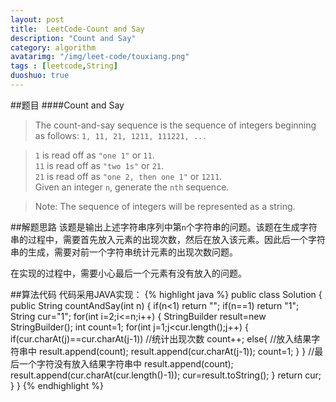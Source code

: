 ```yaml
---
layout: post
title:  LeetCode-Count and Say
description: "Count and Say"
category: algorithm
avatarimg: "/img/leet-code/touxiang.png"
tags : [leetcode,String]
duoshuo: true
---
```

##题目
####Count and Say
>The count-and-say sequence is the sequence of integers beginning as follows:
`1, 11, 21, 1211, 111221, ...`

>`1` is read off as `"one 1"` or `11`.  
>`11` is read off as `"two 1s"` or `21`.   
>`21` is read off as `"one 2, then one 1"` or `1211`.   
>Given an integer `n`, generate the `nth` sequence.

>Note: The sequence of integers will be represented as a string.

<!-- more -->

##解题思路
该题是输出上述字符串序列中第`n`个字符串的问题。该题在生成字符串的过程中，需要首先放入元素的出现次数，然后在放入该元素。因此后一个字符串的生成，需要对前一个字符串统计元素的出现次数问题。

在实现的过程中，需要小心最后一个元素有没有放入的问题。

##算法代码
代码采用JAVA实现：
{% highlight java %}
public class Solution {
    public String countAndSay(int n) {
        if(n<1)
        	return "";
        if(n==1)
        	return "1";
        String cur="1";
        for(int i=2;i<=n;i++)
        {
        	StringBuilder result=new StringBuilder();
	        int count=1;
        	for(int j=1;j<cur.length();j++)
	        {
	    	 	if(cur.charAt(j)==cur.charAt(j-1))  //统计出现次数
	    	 		count++;
	    	 	else{                                //放入结果字符串中
	    	 		result.append(count);
	    	 		result.append(cur.charAt(j-1));
	    	 		count=1;
	    	 	}
	        }
			//最后一个字符没有放入结果字符串中
	        result.append(count);
	        result.append(cur.charAt(cur.length()-1));
	        cur=result.toString();
        }
        return cur;      
    }
}
{% endhighlight %}

